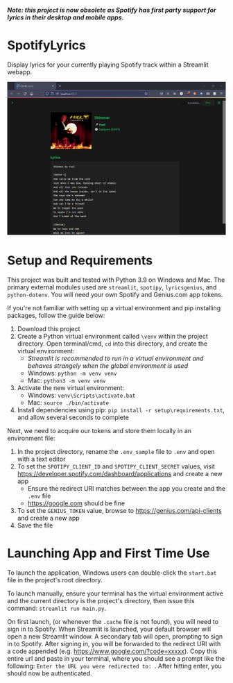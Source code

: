 ***Note: this project is now obsolete as Spotify has first party support for lyrics in their desktop and mobile apps.***

# SpotifyLyrics

Display lyrics for your currently playing Spotify track within a Streamlit webapp.

![Preview](/img/preview.png)

# Setup and Requirements

This project was built and tested with Python 3.9 on Windows and Mac. The primary external modules used are `streamlit`, `spotipy`, `lyricsgenius`, and `python-dotenv`. You will need your own Spotify and Genius.com app tokens.

If you're not familiar with setting up a virtual environment and pip installing packages, follow the guide below:

1. Download this project
2. Create a Python virtual environment called `\venv` within the project directory. Open terminal/cmd, `cd` into this directory, and create the virtual environment:
	- *Streamlit is recommended to run in a virtual environment and behaves strangely when the global environment is used*
	- Windows: `python -m venv venv`
	- Mac: `python3 -m venv venv`
3. Activate the new virtual environment:
	- Windows: `venv\Scripts\activate.bat`
	- Mac: `source ./bin/activate`
4. Install dependencies using pip: `pip install -r setup\requirements.txt`, and allow several seconds to complete

Next, we need to acquire our tokens and store them locally in an environment file:

1. In the project directory, rename the `.env_sample` file to `.env` and open with a text editor
2.  To set the `SPOTIPY_CLIENT_ID` and `SPOTIPY_CLIENT_SECRET` values, visit https://developer.spotify.com/dashboard/applications and create a new app
	- Ensure the redirect URI matches between the app you create and the `.env` file
	- https://google.com should be fine
3. To set the `GENIUS_TOKEN` value, browse to https://genius.com/api-clients and create a new app
4. Save the file


# Launching App and First Time Use

To launch the application, Windows users can double-click the `start.bat` file in the project's root directory.

To launch manually, ensure your terminal has the virtual environment active and the current directory is the project's directory, then issue this command: `streamlit run main.py`.

On first launch, (or whenever the `.cache` file is not found), you will need to sign in to Spotify. When Streamlit is launched, your default browser will open a new Streamlit window. A secondary tab will open, prompting to sign in to Spotify. After signing in, you will be forwarded to the redirect URI with a code appended (e.g. https://www.google.com/?code=xxxxx). Copy this entire url and paste in your terminal, where you should see a prompt like the following: `Enter the URL you were redirected to: `.  After hitting enter, you should now be authenticated.
